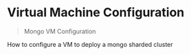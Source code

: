 # Virtual Machine Configuration

> Mongo VM Configuration

<p>How to configure a VM to deploy a mongo sharded cluster</p>